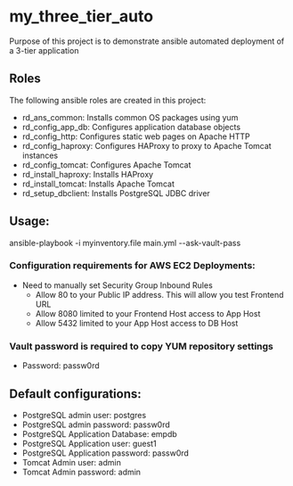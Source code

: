 # my_three_tier_auto

Purpose of this project is to demonstrate ansible automated deployment of a 3-tier application

## Roles
The following ansible roles are created in this project:

- rd_ans_common: Installs common OS packages using yum
- rd_config_app_db: Configures application database objects
- rd_config_http: Configures static web pages on Apache HTTP
- rd_config_haproxy: Configures HAProxy to proxy to Apache Tomcat instances
- rd_config_tomcat: Configures Apache Tomcat
- rd_install_haproxy: Installs HAProxy
- rd_install_tomcat: Installs Apache Tomcat
- rd_setup_dbclient: Installs PostgreSQL JDBC driver

## Usage:

ansible-playbook -i myinventory.file main.yml --ask-vault-pass

### Configuration requirements for AWS EC2 Deployments:
- Need to manually set Security Group Inbound Rules
  - Allow 80 to your Public IP address. This will allow you test Frontend URL
  - Allow 8080 limited to your Frontend Host access to App Host
  - Allow 5432 limited to your App Host access to DB Host

### Vault password is required to copy YUM repository settings
- Password: passw0rd

## Default configurations:
- PostgreSQL admin user: postgres
- PostgreSQL admin password: passw0rd
- PostgreSQL Application Database: empdb
- PostgreSQL Application user: guest1
- PostgreSQL Application password: passw0rd
- Tomcat Admin user: admin
- Tomcat Admin password: admin
